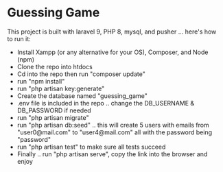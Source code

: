 
<h1> Guessing Game </h1>

<p>This project is built with laravel 9, PHP 8, mysql, and pusher ... here's how to run it:</p>

<ul>
    <li>Install Xampp (or any alternative for your OS), Composer, and Node (npm)</li>
    <li>Clone the repo into htdocs</li>
    <li>Cd into the repo then run "composer update"</li>
    <li>run "npm install"</li>
    <li>run "php artisan key:generate"</li>
    <li>Create the database named "guessing_game"</li>
    <li>.env file is included in the repo .. change the DB_USERNAME & DB_PASSWORD if needed</li>
    <li>run "php artisan migrate"</li>
    <li>run "php artisan db:seed" .. this will create 5 users with emails from "user0@mail.com" to "user4@mail.com" all
        with the password being "password"
    </li>
    <li>run "php artisan test" to make sure all tests succeed</li>
    <li>Finally .. run "php artisan serve", copy the link into the browser and enjoy</li>
</ul>

